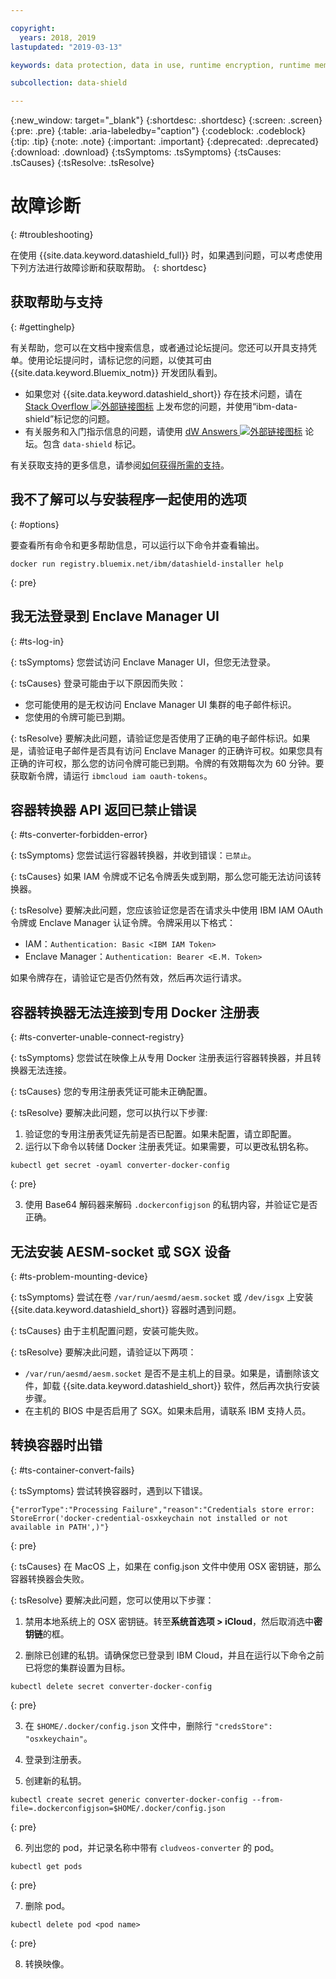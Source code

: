 ```yaml
---

copyright:
  years: 2018, 2019
lastupdated: "2019-03-13"

keywords: data protection, data in use, runtime encryption, runtime memory encryption, encrypted memory, intel sgx, software guard extensions, fortanix runtime encryption

subcollection: data-shield

---
```


{:new_window: target="_blank"}
{:shortdesc: .shortdesc}
{:screen: .screen}
{:pre: .pre}
{:table: .aria-labeledby="caption"}
{:codeblock: .codeblock}
{:tip: .tip}
{:note: .note}
{:important: .important}
{:deprecated: .deprecated}
{:download: .download}
{:tsSymptoms: .tsSymptoms}
{:tsCauses: .tsCauses}
{:tsResolve: .tsResolve}

# 故障诊断

{: #troubleshooting}

在使用 {{site.data.keyword.datashield_full}} 时，如果遇到问题，可以考虑使用下列方法进行故障诊断和获取帮助。
{: shortdesc}

## 获取帮助与支持
{: #gettinghelp}

有关帮助，您可以在文档中搜索信息，或者通过论坛提问。您还可以开具支持凭单。使用论坛提问时，请标记您的问题，以使其可由 {{site.data.keyword.Bluemix_notm}} 开发团队看到。
  * 如果您对 {{site.data.keyword.datashield_short}} 存在技术问题，请在 <a href="https://stackoverflow.com/search?q=ibm-data-shield" target="_blank">Stack Overflow <img src="../../icons/launch-glyph.svg" alt="外部链接图标"></a> 上发布您的问题，并使用“ibm-data-shield”标记您的问题。
  * 有关服务和入门指示信息的问题，请使用 <a href="https://developer.ibm.com/answers/topics/data-shield/" target="_blank">dW Answers <img src="../../icons/launch-glyph.svg" alt="外部链接图标"></a> 论坛。包含 `data-shield` 标记。

有关获取支持的更多信息，请参阅[如何获得所需的支持](/docs/get-support?topic=get-support-getting-customer-support#getting-customer-support)。


## 我不了解可以与安装程序一起使用的选项
{: #options}

要查看所有命令和更多帮助信息，可以运行以下命令并查看输出。

```
docker run registry.bluemix.net/ibm/datashield-installer help
```
{: pre}

## 我无法登录到 Enclave Manager UI
{: #ts-log-in}

{: tsSymptoms}
您尝试访问 Enclave Manager UI，但您无法登录。

{: tsCauses}
登录可能由于以下原因而失败：

* 您可能使用的是无权访问 Enclave Manager UI 集群的电子邮件标识。
* 您使用的令牌可能已到期。

{: tsResolve}
要解决此问题，请验证您是否使用了正确的电子邮件标识。如果是，请验证电子邮件是否具有访问 Enclave Manager 的正确许可权。如果您具有正确的许可权，那么您的访问令牌可能已到期。令牌的有效期每次为 60 分钟。要获取新令牌，请运行 `ibmcloud iam oauth-tokens`。


## 容器转换器 API 返回已禁止错误
{: #ts-converter-forbidden-error}

{: tsSymptoms}
您尝试运行容器转换器，并收到错误：`已禁止`。

{: tsCauses}
如果 IAM 令牌或不记名令牌丢失或到期，那么您可能无法访问该转换器。

{: tsResolve}
要解决此问题，您应该验证您是否在请求头中使用 IBM IAM OAuth 令牌或 Enclave Manager 认证令牌。令牌采用以下格式：

* IAM：`Authentication: Basic <IBM IAM Token>`
* Enclave Manager：`Authentication: Bearer <E.M. Token>`

如果令牌存在，请验证它是否仍然有效，然后再次运行请求。


## 容器转换器无法连接到专用 Docker 注册表
{: #ts-converter-unable-connect-registry}

{: tsSymptoms}
您尝试在映像上从专用 Docker 注册表运行容器转换器，并且转换器无法连接。

{: tsCauses}
您的专用注册表凭证可能未正确配置。 

{: tsResolve}
要解决此问题，您可以执行以下步骤:

1. 验证您的专用注册表凭证先前是否已配置。如果未配置，请立即配置。
2. 运行以下命令以转储 Docker 注册表凭证。如果需要，可以更改私钥名称。

  ```
  kubectl get secret -oyaml converter-docker-config
  ```
  {: pre}

3. 使用 Base64 解码器来解码 `.dockerconfigjson` 的私钥内容，并验证它是否正确。


## 无法安装 AESM-socket 或 SGX 设备
{: #ts-problem-mounting-device}

{: tsSymptoms}
尝试在卷 `/var/run/aesmd/aesm.socket` 或 `/dev/isgx` 上安装 {{site.data.keyword.datashield_short}} 容器时遇到问题。

{: tsCauses}
由于主机配置问题，安装可能失败。

{: tsResolve}
要解决此问题，请验证以下两项：

* `/var/run/aesmd/aesm.socket` 是否不是主机上的目录。如果是，请删除该文件，卸载 {{site.data.keyword.datashield_short}} 软件，然后再次执行安装步骤。 
* 在主机的 BIOS 中是否启用了 SGX。如果未启用，请联系 IBM 支持人员。


## 转换容器时出错
{: #ts-container-convert-fails}

{: tsSymptoms}
尝试转换容器时，遇到以下错误。

```
{"errorType":"Processing Failure","reason":"Credentials store error: StoreError('docker-credential-osxkeychain not installed or not available in PATH',)"}
```
{: pre}

{: tsCauses}
在 MacOS 上，如果在 config.json 文件中使用 OSX 密钥链，那么容器转换器会失败。 

{: tsResolve}
要解决此问题，您可以使用以下步骤：

1. 禁用本地系统上的 OSX 密钥链。转至**系统首选项 > iCloud**，然后取消选中**密钥链**的框。

2. 删除已创建的私钥。请确保您已登录到 IBM Cloud，并且在运行以下命令之前已将您的集群设置为目标。

  ```
  kubectl delete secret converter-docker-config
  ```
  {: pre}

3. 在 `$HOME/.docker/config.json` 文件中，删除行 `"credsStore": "osxkeychain"`。

4. 登录到注册表。

5. 创建新的私钥。

  ```
  kubectl create secret generic converter-docker-config --from-file=.dockerconfigjson=$HOME/.docker/config.json
  ```
  {: pre}

6. 列出您的 pod，并记录名称中带有 `cludveos-converter` 的 pod。

  ```
  kubectl get pods
  ```
  {: pre}

7. 删除 pod。

  ```
  kubectl delete pod <pod name>
  ```
  {: pre}

8. 转换映像。
